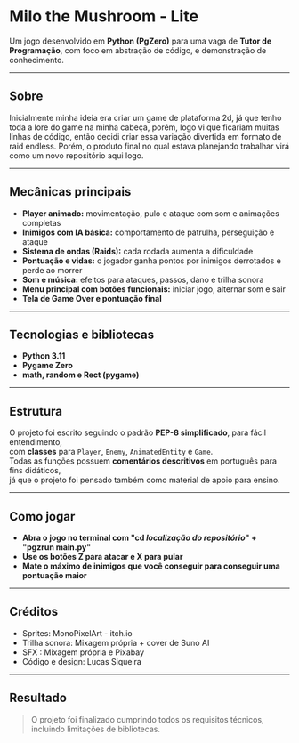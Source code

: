 # Milo the Mushroom - Lite

Um jogo desenvolvido em **Python (PgZero)** para uma vaga de **Tutor de Programação**, com foco em abstração de código, e demonstração de conhecimento.

---

## Sobre
Inicialmente minha ideia era criar um game de plataforma 2d, já que tenho toda a lore do game na minha cabeça, porém, logo vi que ficariam muitas linhas de código, então decidi criar essa variação divertida em formato de raid endless. Porém, o produto final no qual estava planejando trabalhar virá como um novo repositório aqui logo.

---

## Mecânicas principais
- **Player animado:** movimentação, pulo e ataque com som e animações completas  
- **Inimigos com IA básica:** comportamento de patrulha, perseguição e ataque  
- **Sistema de ondas (Raids):** cada rodada aumenta a dificuldade  
- **Pontuação e vidas:** o jogador ganha pontos por inimigos derrotados e perde ao morrer  
- **Som e música:** efeitos para ataques, passos, dano e trilha sonora  
- **Menu principal com botões funcionais:** iniciar jogo, alternar som e sair  
- **Tela de Game Over e pontuação final**

---

## Tecnologias e bibliotecas
- **Python 3.11**
- **Pygame Zero**
- **math, random e Rect (pygame)**

---

## Estrutura
O projeto foi escrito seguindo o padrão **PEP-8 simplificado**, para fácil entendimento,  
com **classes** para `Player`, `Enemy`, `AnimatedEntity` e `Game`.  
Todas as funções possuem **comentários descritivos** em português para fins didáticos,  
já que o projeto foi pensado também como material de apoio para ensino.

---

## Como jogar
- **Abra o jogo no terminal com "cd *localização do repositório*" + "pgzrun main.py"**
- **Use os botões Z para atacar e X para pular**
- **Mate o máximo de inimigos que você conseguir para conseguir uma pontuação maior**

---

## Créditos
- Sprites: MonoPixelArt - itch.io  
- Trilha sonora: Mixagem própria + cover de Suno AI  
- SFX : Mixagem própria e Pixabay
- Código e design: Lucas Siqueira  

---

## Resultado
> O projeto foi finalizado cumprindo todos os requisitos técnicos, incluindo limitações de bibliotecas. 


